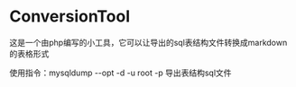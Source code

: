 # ConversionTool
这是一个由php编写的小工具，它可以让导出的sql表结构文件转换成markdown的表格形式

使用指令：mysqldump --opt -d <tablename> -u root -p 导出表结构sql文件
